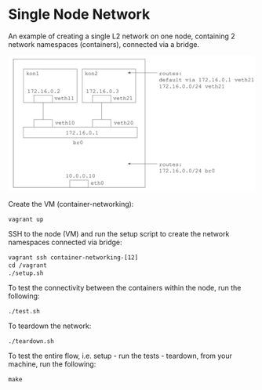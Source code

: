 # Single Node Network

An example of creating a single L2 network on one node, containing 
2 network namespaces (containers), connected via a bridge.

![Diagram](./diagram.png)

Create the VM (container-networking):

```
vagrant up
```

SSH to the node (VM) and run the setup script to create the network namespaces connected via bridge: 

```
vagrant ssh container-networking-[12]
cd /vagrant
./setup.sh
```

To test the connectivity between the containers within the node, run the following:

```
./test.sh
```

To teardown the network:

```
./teardown.sh
```

To test the entire flow, i.e. setup - run the tests - teardown, from your machine, run the following:

```
make
```
